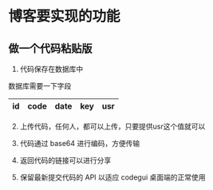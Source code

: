 # 博客要实现的功能

## 做一个代码粘贴版
1. 代码保存在数据库中
   
数据库需要一下字段 
    
| id | code | date | key | usr |
|:--:|:----:|:----:|:---:|:----|

2. 上传代码，任何人，都可以上传，只要提供usr这个值就可以

3. 代码通过 base64 进行编码，方便传输

4. 返回代码的链接可以进行分享 

5.  保留最新提交代码的 API 以适应 codegui 桌面端的正常使用


